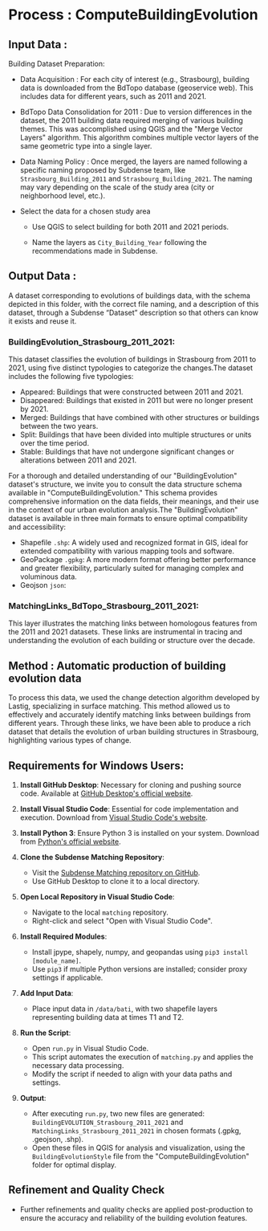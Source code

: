 # Process : ComputeBuildingEvolution 

## Input Data :
Building Dataset Preparation:

* Data Acquisition : For each city of interest (e.g., Strasbourg), building data is downloaded from the BdTopo database (geoservice web). This includes data for different years, such as 2011 and 2021.

* BdTopo Data Consolidation for 2011 : Due to version differences in the dataset, the 2011 building data required merging of various building themes. This was accomplished using QGIS and the "Merge Vector Layers" algorithm. This algorithm combines multiple vector layers of the same geometric type into a single layer.

* Data Naming Policy : Once merged, the layers are named following a specific naming proposed by Subdense team, like `Strasbourg_Building_2011` and `Strasbourg_Building_2021`. The naming may vary depending on the scale of the study area (city or neighborhood level, etc.).

* Select the data for a chosen study area 

    - Use QGIS to select building for both 2011 and 2021 periods.  

    - Name the layers as `City_Building_Year` following the recommendations made in Subdense.  


## Output Data :
A dataset corresponding to evolutions of buildings data, with the schema depicted in this folder, with the correct file naming, and a description of this dataset, through a Subdense “Dataset” description so that others can know it exists and reuse it.

### BuildingEvolution_Strasbourg_2011_2021:

This dataset classifies the evolution of buildings in Strasbourg from 2011 to 2021, using five distinct typologies to categorize the changes.The dataset includes the following five typologies:
- Appeared: Buildings that were constructed between 2011 and 2021.
- Disappeared: Buildings that existed in 2011 but were no longer present by 2021.
- Merged: Buildings that have combined with other structures or buildings between the two years.
- Split: Buildings that have been divided into multiple structures or units over the time period.
- Stable: Buildings that have not undergone significant changes or alterations between 2011 and 2021.

For a thorough and detailed understanding of our "BuildingEvolution" dataset's structure, we invite you to consult the data structure schema available in "ComputeBuildingEvolution." This schema provides comprehensive information on the data fields, their meanings, and their use in the context of our urban evolution analysis.The "BuildingEvolution" dataset is available in three main formats to ensure optimal compatibility and accessibility:

- Shapefile `.shp`: A widely used and recognized format in GIS, ideal for extended compatibility with various mapping tools and software.
- GeoPackage `.gpkg`: A more modern format offering better performance and greater flexibility, particularly suited for managing complex and voluminous data.
- Geojson `json`:

### MatchingLinks_BdTopo_Strasbourg_2011_2021:

This layer illustrates the matching links between homologous features from the 2011 and 2021 datasets. These links are instrumental in tracing and understanding the evolution of each building or structure over the decade.


## Method : Automatic production of building evolution data
To process this data, we used the change detection algorithm developed by Lastig, specializing in surface matching. This method allowed us to effectively and accurately identify matching links between buildings from different years. Through these links, we have been able to produce a rich dataset that details the evolution of urban building structures in Strasbourg, highlighting various types of change.

## Requirements for Windows Users:

1. **Install GitHub Desktop**: Necessary for cloning and pushing source code. 
   Available at [GitHub Desktop's official website](https://desktop.github.com/).

2. **Install Visual Studio Code**: Essential for code implementation and execution. 
   Download from [Visual Studio Code's website](https://code.visualstudio.com/).

3. **Install Python 3**: Ensure Python 3 is installed on your system. 
   Download from [Python's official website](https://www.python.org/downloads/).

4. **Clone the Subdense Matching Repository**: 
   - Visit the [Subdense Matching repository on GitHub](https://github.com/subdense/matching).
   - Use GitHub Desktop to clone it to a local directory.

5. **Open Local Repository in Visual Studio Code**:
   - Navigate to the local `matching` repository.
   - Right-click and select "Open with Visual Studio Code".

6. **Install Required Modules**: 
   - Install jpype, shapely, numpy, and geopandas using `pip3 install [module_name]`.
   - Use `pip3` if multiple Python versions are installed; consider proxy settings if applicable.

7. **Add Input Data**: 
   - Place input data in `/data/bati`, with two shapefile layers representing building data at times T1 and T2.

8. **Run the Script**:
   - Open `run.py` in Visual Studio Code.
   - This script automates the execution of `matching.py` and applies the necessary data processing.
   - Modify the script if needed to align with your data paths and settings.

9. **Output**:
   - After executing `run.py`, two new files are generated: `BuildingEVOLUTION_Strasbourg_2011_2021` and `MatchingLinks_Strasbourg_2011_2021` in chosen formats (.gpkg, .geojson, .shp).
   - Open these files in QGIS for analysis and visualization, using the `BuildingEvolutionStyle` file from the "ComputeBuildingEvolution" folder for optimal display.

## Refinement and Quality Check
- Further refinements and quality checks are applied post-production to ensure the accuracy and reliability of the building evolution features.
